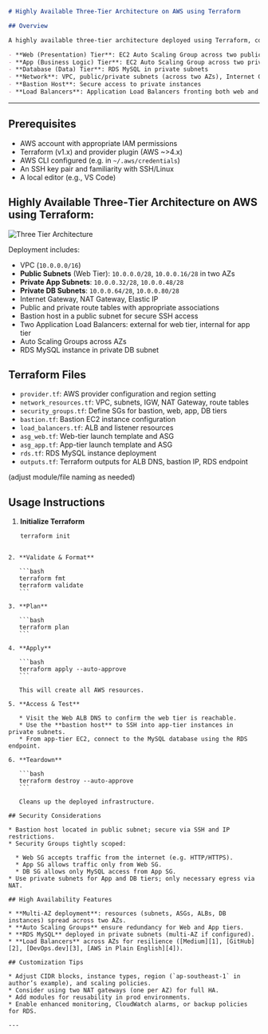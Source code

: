 

```markdown
# Highly Available Three‑Tier Architecture on AWS using Terraform

## Overview

A highly available three‑tier architecture deployed using Terraform, consisting of:

- **Web (Presentation) Tier**: EC2 Auto Scaling Group across two public subnets
- **App (Business Logic) Tier**: EC2 Auto Scaling Group across two private subnets
- **Database (Data) Tier**: RDS MySQL in private subnets
- **Network**: VPC, public/private subnets (across two AZs), Internet Gateway, NAT Gateway, routing tables
- **Bastion Host**: Secure access to private instances
- **Load Balancers**: Application Load Balancers fronting both web and app tiers
```
---
## Prerequisites

- AWS account with appropriate IAM permissions
- Terraform (v1.x) and provider plugin (AWS ~>4.x)
- AWS CLI configured (e.g. in `~/.aws/credentials`)
- An SSH key pair and familiarity with SSH/Linux
- A local editor (e.g., VS Code)

## Highly Available Three‑Tier Architecture on AWS using Terraform:
![Three Tier Architecture](images/architecture.png)

Deployment includes:

- VPC (`10.0.0.0/16`)
- **Public Subnets** (Web Tier): `10.0.0.0/28`, `10.0.0.16/28` in two AZs
- **Private App Subnets**: `10.0.0.32/28`, `10.0.0.48/28`
- **Private DB Subnets**: `10.0.0.64/28`, `10.0.0.80/28`
- Internet Gateway, NAT Gateway, Elastic IP
- Public and private route tables with appropriate associations
- Bastion host in a public subnet for secure SSH access
- Two Application Load Balancers: external for web tier, internal for app tier
- Auto Scaling Groups across AZs
- RDS MySQL instance in private DB subnet 

## Terraform Files

- `provider.tf`: AWS provider configuration and region setting
- `network_resources.tf`: VPC, subnets, IGW, NAT Gateway, route tables
- `security_groups.tf`: Define SGs for bastion, web, app, DB tiers
- `bastion.tf`: Bastion EC2 instance configuration
- `load_balancers.tf`: ALB and listener resources
- `asg_web.tf`: Web-tier launch template and ASG
- `asg_app.tf`: App-tier launch template and ASG
- `rds.tf`: RDS MySQL instance deployment
- `outputs.tf`: Terraform outputs for ALB DNS, bastion IP, RDS endpoint

(adjust module/file naming as needed)

## Usage Instructions

1. **Initialize Terraform**

   ```bash
   terraform init
````

2. **Validate & Format**

   ```bash
   terraform fmt
   terraform validate
   ```

3. **Plan**

   ```bash
   terraform plan
   ```

4. **Apply**

   ```bash
   terraform apply --auto-approve
   ```

   This will create all AWS resources.

5. **Access & Test**

   * Visit the Web ALB DNS to confirm the web tier is reachable.
   * Use the **bastion host** to SSH into app-tier instances in private subnets.
   * From app-tier EC2, connect to the MySQL database using the RDS endpoint.

6. **Teardown**

   ```bash
   terraform destroy --auto-approve
   ```

   Cleans up the deployed infrastructure.

## Security Considerations

* Bastion host located in public subnet; secure via SSH and IP restrictions.
* Security Groups tightly scoped:

  * Web SG accepts traffic from the internet (e.g. HTTP/HTTPS).
  * App SG allows traffic only from Web SG.
  * DB SG allows only MySQL access from App SG.
* Use private subnets for App and DB tiers; only necessary egress via NAT.

## High Availability Features

* **Multi-AZ deployment**: resources (subnets, ASGs, ALBs, DB instances) spread across two AZs.
* **Auto Scaling Groups** ensure redundancy for Web and App tiers.
* **RDS MySQL** deployed in private subnets (multi-AZ if configured).
* **Load Balancers** across AZs for resilience ([Medium][1], [GitHub][2], [DevOps.dev][3], [AWS in Plain English][4]).

## Customization Tips

* Adjust CIDR blocks, instance types, region (`ap‑southeast‑1` in author’s example), and scaling policies.
* Consider using two NAT gateways (one per AZ) for full HA.
* Add modules for reusability in prod environments.
* Enable enhanced monitoring, CloudWatch alarms, or backup policies for RDS.

---
